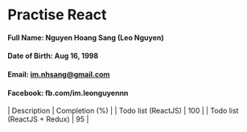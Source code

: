 # Practise React
#### Full Name: Nguyen Hoang Sang (Leo Nguyen)
#### Date of Birth: Aug 16, 1998
#### Email: im.nhsang@gmail.com
#### Facebook: fb.com/im.leonguyennn

| Description | Completion (%) |
| Todo list (ReactJS) | 100 |
| Todo list (ReactJS + Redux) | 95 |

